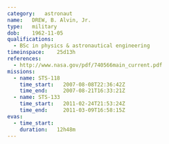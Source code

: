 ```yaml
---
category:	astronaut
name:	DREW, B. Alvin, Jr.
type:	military
dob:	1962-11-05
qualifications:
  - BSc in physics & astronautical engineering
timeinspace:	25d13h
references:
  - http://www.nasa.gov/pdf/740566main_current.pdf
missions:
  - name: STS-118
    time_start:   2007-08-08T22:36:42Z
    time_end:     2007-08-21T16:33:21Z
  - name: STS-133
    time_start:   2011-02-24T21:53:24Z
    time_end:     2011-03-09T16:58:15Z
evas:
  - time_start: 
    duration:   12h48m
---
```

